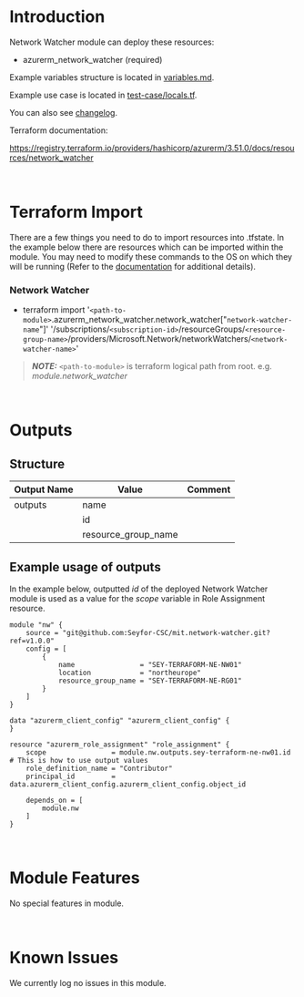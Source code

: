 # Introduction
Network Watcher module can deploy these resources:
* azurerm_network_watcher (required)

Example variables structure is located in [variables.md](variables.md).

Example use case is located in [test-case/locals.tf](test-case/locals.tf).

You can also see [changelog](changelog.md).

Terraform documentation:

https://registry.terraform.io/providers/hashicorp/azurerm/3.51.0/docs/resources/network_watcher

&nbsp;

# Terraform Import
There are a few things you need to do to import resources into .tfstate. In the example below there are resources which can be imported within the module. You may need to modify these commands to the OS on which they will be running (Refer to the [documentation](https://developer.hashicorp.com/terraform/cli/commands/import#example-import-into-resource-configured-with-for_each) for additional details).
### Network Watcher
* terraform import '`<path-to-module>`.azurerm_network_watcher.network_watcher["`network-watcher-name`"]' '/subscriptions/`<subscription-id>`/resourceGroups/`<resource-group-name>`/providers/Microsoft.Network/networkWatchers/`<network-watcher-name>`'

 > **_NOTE:_** `<path-to-module>` is terraform logical path from root. e.g. _module.network\_watcher_

&nbsp;

# Outputs
## Structure

| Output Name | Value               | Comment |
| ----------- | ------------------- | ------- |
| outputs     | name                |         |
|             | id                  |         |
|             | resource_group_name |         |

## Example usage of outputs
In the example below, outputted _id_ of the deployed Network Watcher module is used as a value for the _scope_ variable in Role Assignment resource.
```
module "nw" {
    source = "git@github.com:Seyfor-CSC/mit.network-watcher.git?ref=v1.0.0"
    config = [
        {
            name                = "SEY-TERRAFORM-NE-NW01"
            location            = "northeurope"
            resource_group_name = "SEY-TERRAFORM-NE-RG01"
        }
    ]
}

data "azurerm_client_config" "azurerm_client_config" {
}

resource "azurerm_role_assignment" "role_assignment" {
    scope                = module.nw.outputs.sey-terraform-ne-nw01.id # This is how to use output values
    role_definition_name = "Contributor"
    principal_id         = data.azurerm_client_config.azurerm_client_config.object_id

    depends_on = [
        module.nw
    ]
}
```

&nbsp;

# Module Features
No special features in module.

&nbsp;

# Known Issues
We currently log no issues in this module.